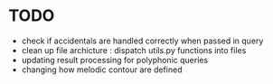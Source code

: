# TODO
- check if accidentals are handled correctly when passed in query
- clean up file archicture : dispatch utils.py functions into files
- updating result processing for polyphonic queries
- changing how melodic contour are defined 
